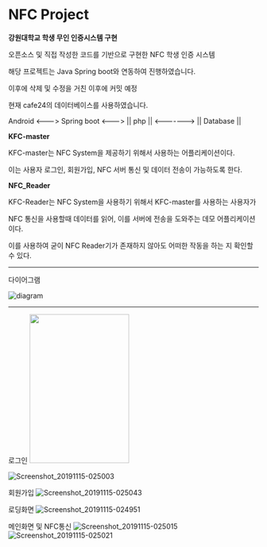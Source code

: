 # NFC Project
__강원대학교 학생 무인 인증시스템 구현__

오픈소스 및 직접 작성한 코드를 기반으로 구현한 NFC 학생 인증 시스템

해당 프로젝트는 Java Spring boot와 연동하여 진행하였습니다.

이후에 삭제 및 수정을 거친 이후에 커밋 예정

현재 cafe24의 데이터베이스를 사용하였습니다.

Android <---> Spring boot <---> || php || <-------> || Database ||


__KFC-master__

KFC-master는 NFC System을 제공하기 위해서 사용하는 어플리케이션이다.

이는 사용자 로그인, 회원가입, NFC 서버 통신 및 데이터 전송이 가능하도록 한다.



__NFC_Reader__

KFC-Reader는 NFC System을 사용하기 위해서 KFC-master를 사용하는 사용자가

NFC 통신을 사용할때 데이터를 읽어, 이를 서버에 전송을 도와주는 데모 어플리케이션이다.

이를 사용하여 굳이 NFC Reader기가 존재하지 않아도 어떠한 작동을 하는 지 확인할 수 있다.

 
----------------------------------------------------------------------

다이어그램

![diagram](https://user-images.githubusercontent.com/41769568/70390882-8c12d780-1a12-11ea-9379-86aaf70d6717.png)


----------------------------------------------------------------------

로그인
<img src="https://user-images.githubusercontent.com/41769568/70390928-f3308c00-1a12-11ea-96bb-adfcc4108e25.png" width="200" height="300"></img>

![Screenshot_20191115-025003](https://user-images.githubusercontent.com/41769568/70390929-f461b900-1a12-11ea-8f8b-b9f34fea0b39.png)


회원가입
![Screenshot_20191115-025043](https://user-images.githubusercontent.com/41769568/70390953-28d57500-1a13-11ea-9fd4-d93f0bce11d7.png)


로딩화면
![Screenshot_20191115-024951](https://user-images.githubusercontent.com/41769568/70390939-11968780-1a13-11ea-9176-239e89b1d06c.png)


메인화면 및 NFC통신
![Screenshot_20191115-025015](https://user-images.githubusercontent.com/41769568/70390948-1f4c0d00-1a13-11ea-97e4-4a1b3af27ddc.png)
![Screenshot_20191115-025021](https://user-images.githubusercontent.com/41769568/70390949-207d3a00-1a13-11ea-8721-3bf4c8c04fa2.png)



